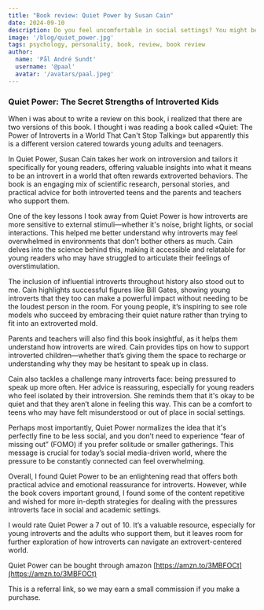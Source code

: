 ```yaml
---
title: "Book review: Quiet Power by Susan Cain"
date: 2024-09-10
description: Do you feel uncomfortable in social settings? You might be an introvert, and this book can help you understand yourself better
image: '/blog/quiet_power.jpg'
tags: psychology, personality, book, review, book review
author:
  name: 'Pål André Sundt'
  username: '@paal'
  avatar: '/avatars/paal.jpeg'
---
```


### Quiet Power: The Secret Strengths of Introverted Kids

When i was about to write a review on this book, i realized that there are two versions of this book. I thought i was reading a book called «Quiet: The Power of Introverts in a World That Can't Stop Talking» but apparently this is a different version catered towards young adults and teenagers.

In Quiet Power, Susan Cain takes her work on introversion and tailors it specifically for young readers, offering valuable insights into what it means to be an introvert in a world that often rewards extroverted behaviors. The book is an engaging mix of scientific research, personal stories, and practical advice for both introverted teens and the parents and teachers who support them.

One of the key lessons I took away from Quiet Power is how introverts are more sensitive to external stimuli—whether it's noise, bright lights, or social interactions. This helped me better understand why introverts may feel overwhelmed in environments that don't bother others as much. Cain delves into the science behind this, making it accessible and relatable for young readers who may have struggled to articulate their feelings of overstimulation.

The inclusion of influential introverts throughout history also stood out to me. Cain highlights successful figures like Bill Gates, showing young introverts that they too can make a powerful impact without needing to be the loudest person in the room. For young people, it’s inspiring to see role models who succeed by embracing their quiet nature rather than trying to fit into an extroverted mold.

Parents and teachers will also find this book insightful, as it helps them understand how introverts are wired. Cain provides tips on how to support introverted children—whether that’s giving them the space to recharge or understanding why they may be hesitant to speak up in class.

Cain also tackles a challenge many introverts face: being pressured to speak up more often. Her advice is reassuring, especially for young readers who feel isolated by their introversion. She reminds them that it's okay to be quiet and that they aren’t alone in feeling this way. This can be a comfort to teens who may have felt misunderstood or out of place in social settings.

Perhaps most importantly, Quiet Power normalizes the idea that it's perfectly fine to be less social, and you don’t need to experience “fear of missing out” (FOMO) if you prefer solitude or smaller gatherings. This message is crucial for today’s social media-driven world, where the pressure to be constantly connected can feel overwhelming.

Overall, I found Quiet Power to be an enlightening read that offers both practical advice and emotional reassurance for introverts. However, while the book covers important ground, I found some of the content repetitive and wished for more in-depth strategies for dealing with the pressures introverts face in social and academic settings.

I would rate Quiet Power a 7 out of 10. It’s a valuable resource, especially for young introverts and the adults who support them, but it leaves room for further exploration of how introverts can navigate an extrovert-centered world.

Quiet Power can be bought through amazon
[https://amzn.to/3MBFOCt](https://amzn.to/3MBFOCt)

This is a referral link, so we may earn a small commission if you make a purchase.
